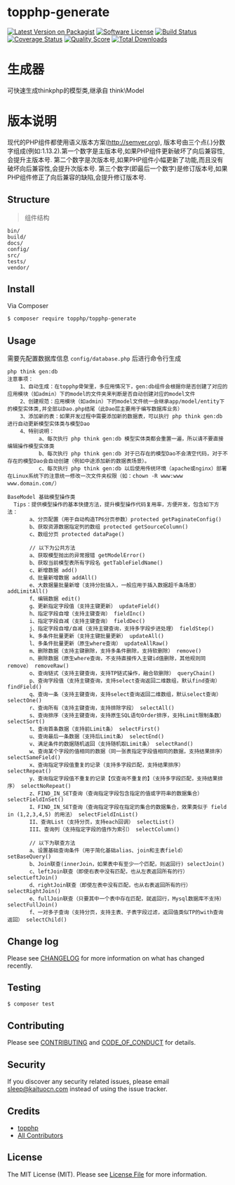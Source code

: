 # topphp-generate

[![Latest Version on Packagist][ico-version]][link-packagist]
[![Software License][ico-license]](LICENSE.md)
[![Build Status][ico-travis]][link-travis]
[![Coverage Status][ico-scrutinizer]][link-scrutinizer]
[![Quality Score][ico-code-quality]][link-code-quality]
[![Total Downloads][ico-downloads]][link-downloads]

# 生成器
可快速生成thinkphp的模型类,继承自 think\Model

# 版本说明
现代的PHP组件都使用语义版本方案(http://semver.org), 版本号由三个点(.)分数字组成(例如:1.13.2).第一个数字是主版本号,如果PHP组件更新破坏了向后兼容性,会提升主版本号.
第二个数字是次版本号,如果PHP组件小幅更新了功能,而且没有破坏向后兼容性,会提升次版本号.
第三个数字(即最后一个数字)是修订版本号,如果PHP组件修正了向后兼容的缺陷,会提升修订版本号.

## Structure
> 组件结构

```
bin/        
build/
docs/
config/
src/
tests/
vendor/
```


## Install

Via Composer

``` bash
$ composer require topphp/topphp-generate
```

## Usage
需要先配置数据库信息 `config/database.php` 后进行命令行生成
``` shell
php think gen:db
注意事项：
    1、自动生成：在topphp骨架里，多应用情况下，gen:db组件会根据你是否创建了对应的应用模块（如admin）下的model的文件夹来判断是否自动创建对应的model文件
    2、创建规范：应用模块（如admin）下的model文件统一会继承app/model/entity下的模型实体类,并全部以Dao.php结尾（此Dao层主要用于编写数据库业务）
    3、添加新的表：如果开发过程中需要添加新的数据表，可以执行 php think gen:db 进行自动更新模型实体类与模型Dao
    4、特别说明：
          a、每次执行 php think gen:db 模型实体类都会重置一遍，所以请不要直接编辑操作模型实体类
          b、每次执行 php think gen:db 对于已存在的模型Dao不会清空代码，对于不存在的模型Dao会自动创建（例如中途添加新的数据表场景）。
          c、每次执行 php think gen:db 以后使用传统环境（apache或nginx）部署在Linux系统下的注意统一修改一次文件夹权限（如：chown -R www:www www.domain.com/）
          
BaseModel 基础模型操作类
  Tips：提供模型操作的基本快捷方法，提升模型操作代码复用率，方便开发，包含如下方法：
       a、分页配置（用于自动构造TP6分页参数）protected getPaginateConfig()
       b、获取资源数据指定列的数组 protected getSourceColumn()
       c、数组分页 protected dataPage()
       
       // 以下为公共方法
       a、获取模型抛出的异常报错 getModelError()
       b、获取当前模型表所有字段名 getTableFieldName()
       c、新增数据 add()
       d、批量新增数据 addAll()
       e、大数据量批量新增（支持分批插入，一般应用于插入数据超千条场景） addLimitAll()
       f、编辑数据 edit()
       g、更新指定字段值（支持主键更新） updateField()
       h、指定字段自增（支持主键查询） fieldInc()
       i、指定字段自减（支持主键查询） fieldDec()
       j、指定字段自增/自减（支持主键查询，支持多字段步进处理） fieldStep()
       k、多条件批量更新（支持主键批量更新） updateAll()
       l、多条件批量更新（原生where查询） updateAllRaw()
       m、删除数据（支持主键删除，支持多条件删除，支持软删除） remove()
       n、删除数据（原生where查询，不支持直接传入主键id值删除，其他规则同remove） removeRaw()
       o、查询链式（支持主键查询，支持TP链式操作，融合软删除） queryChain()
       p、查询字段值（支持主键查询，支持select查询返回二维数组，默认find查询） findField()
       q、查询一条（支持主键查询，支持select查询返回二维数组，默认select查询） selectOne()
       r、查询所有（支持主键查询，支持排除字段） selectAll()
       s、查询排序（支持主键查询，支持原生SQL语句Order排序，支持Limit限制条数） selectSort()
       t、查询首条数据（支持前Limit条） selectFirst()
       u、查询最后一条数据（支持后Limit条） selectEnd()
       v、满足条件的数据随机返回（支持随机取Limit条） selectRand()
       w、查询某个字段的值相同的数据（同一张表指定字段值相同的数据，支持结果排序） selectSameField()
       x、查询指定字段值重复的记录（支持多字段匹配，支持结果排序） selectRepeat()
       y、查询指定字段值不重复的记录【仅查询不重复的】（支持多字段匹配，支持结果排序） selectNoRepeat()
       z、FIND_IN_SET查询（查询指定字段包含指定的值或字符串的数据集合） selectFieldInSet()
       I、FIND_IN_SET查询（查询指定字段在指定的集合的数据集合，效果类似于 field in (1,2,3,4,5) 的用法） selectFieldInList()
       II、查询List（支持分页，支持each回调） selectList()
       III、查询列（支持指定字段的值作为索引） selectColumn()
       
       // 以下为联查方法
       a、设置基础查询条件（用于简化基础alias、join和主表field） setBaseQuery()
       b、Join联查(innerJoin，如果表中有至少一个匹配，则返回行) selectJoin()
       c、leftJoin联查（即使右表中没有匹配，也从左表返回所有的行） selectLeftJoin()
       d、rightJoin联查（即使左表中没有匹配，也从右表返回所有的行） selectRightJoin()
       e、fullJoin联查（只要其中一个表中存在匹配，就返回行，Mysql数据库不支持） selectFullJoin()
       f、一对多子查询（支持分页，支持主表、子表字段过滤，返回值类似TP的with查询返回） selectChild()          
```

## Change log

Please see [CHANGELOG](CHANGELOG.md) for more information on what has changed recently.

## Testing

``` bash
$ composer test
```

## Contributing

Please see [CONTRIBUTING](CONTRIBUTING.md) and [CODE_OF_CONDUCT](CODE_OF_CONDUCT.md) for details.

## Security

If you discover any security related issues, please email sleep@kaituocn.com instead of using the issue tracker.

## Credits

- [topphp][link-author]
- [All Contributors][link-contributors]

## License

The MIT License (MIT). Please see [License File](LICENSE.md) for more information.

[ico-version]: https://img.shields.io/packagist/v/topphp/topphp-generate.svg?style=flat-square
[ico-license]: https://img.shields.io/badge/license-MIT-brightgreen.svg?style=flat-square
[ico-travis]: https://img.shields.io/travis/topphp/topphp-generate/master.svg?style=flat-square
[ico-scrutinizer]: https://img.shields.io/scrutinizer/coverage/g/topphp/topphp-generate.svg?style=flat-square
[ico-code-quality]: https://img.shields.io/scrutinizer/g/topphp/topphp-generate.svg?style=flat-square
[ico-downloads]: https://img.shields.io/packagist/dt/topphp/topphp-generate.svg?style=flat-square

[link-packagist]: https://packagist.org/packages/topphp/topphp-generate
[link-travis]: https://travis-ci.org/topphp/topphp-generate
[link-scrutinizer]: https://scrutinizer-ci.com/g/topphp/topphp-generate/code-structure
[link-code-quality]: https://scrutinizer-ci.com/g/topphp/topphp-generate
[link-downloads]: https://packagist.org/packages/topphp/topphp-generate
[link-author]: https://github.com/topphp
[link-contributors]: ../../contributors
